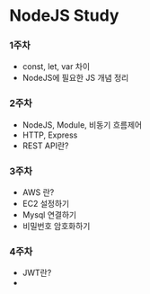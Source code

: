 # NodeJS Study 

### 1주차

* const, let, var 차이
* NodeJS에 필요한 JS 개념 정리


### 2주차

* NodeJS, Module, 비동기 흐름제어
* HTTP, Express
* REST API란?

### 3주차

* AWS 란?
* EC2 설정하기
* Mysql 연결하기
* 비밀번호 암호화하기


### 4주차

* JWT란?
* 